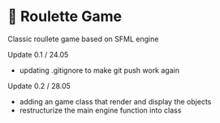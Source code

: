 # :game_die: Roulette Game 
Classic roullete game based on SFML engine 

Update 0.1 / 24.05 
+ updating .gitignore to make git push work again

Update 0.2 / 28.05
+ adding an game class that render and display the objects 
+ restructurize the main engine function into class 
